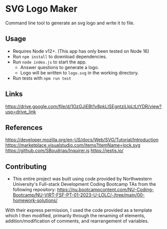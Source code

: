 # SVG Logo Maker

Command line tool to generate an svg logo and write it to file.

## Usage

- Requires Node v12+. (This app has only been tested on Node 16)
- Run `npm install` to download dependencies.
- Run `node index.js` to start the app.
  - Answer questions to generate a logo.
  - Logo will be written to `logo.svg` in the working directory.
- Run tests with `npm run test`

## Links
https://drive.google.com/file/d/1OzGJiEBt1v8pkLISEgntzjLIpLtLtYDR/view?usp=drive_link

## References

<https://developer.mozilla.org/en-US/docs/Web/SVG/Tutorial/Introduction>
<https://marketplace.visualstudio.com/items?itemName=jock.svg>
<https://github.com/SBoudrias/Inquirer.js>
<https://jestjs.io/>

## Contributing

* This entire project was built using code provided by Northwestern University's Full-stack Development Coding Bootcamp TAs from the following repository:
https://nu.bootcampcontent.com/NU-Coding-Bootcamp/NU-VIRT-FSF-PT-01-2023-U-LOLC/-/tree/main/00-homework-solutions/

With their express permission, I used the code provided as a template which I then modified, primarily through the renaming of elements, addition/modification of comments, and rearrangement of variables.
